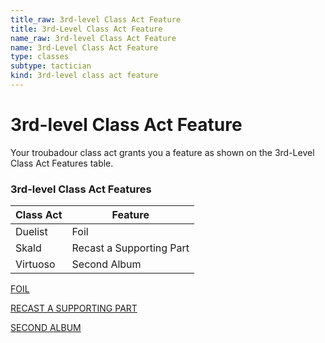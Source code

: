 ```yaml
---
title_raw: 3rd-level Class Act Feature
title: 3rd-Level Class Act Feature
name_raw: 3rd-level Class Act Feature
name: 3rd-Level Class Act Feature
type: classes
subtype: tactician
kind: 3rd-level class act feature
---
```


# 3rd-level Class Act Feature

Your troubadour class act grants you a feature as shown on the 3rd-Level Class Act Features table.

### **3rd-level Class Act Features**

| Class Act | Feature                  |
| --------- | ------------------------ |
| Duelist   | Foil                     |
| Skald     | Recast a Supporting Part |
| Virtuoso  | Second Album             |

[FOIL](./Foil.md)

[RECAST A SUPPORTING PART](./Recast%20A%20Supporting%20Part.md)

[SECOND ALBUM](./Second%20Album/Second%20Album.md)

